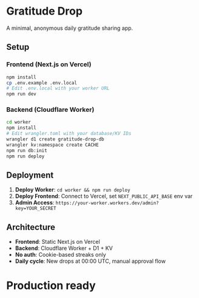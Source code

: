 # Gratitude Drop

A minimal, anonymous daily gratitude sharing app.

## Setup

### Frontend (Next.js on Vercel)
```bash
npm install
cp .env.example .env.local
# Edit .env.local with your worker URL
npm run dev
```

### Backend (Cloudflare Worker)
```bash
cd worker
npm install
# Edit wrangler.toml with your database/KV IDs
wrangler d1 create gratitude-drop-db
wrangler kv:namespace create CACHE
npm run db:init
npm run deploy
```

## Deployment

1. **Deploy Worker**: `cd worker && npm run deploy`
2. **Deploy Frontend**: Connect to Vercel, set `NEXT_PUBLIC_API_BASE` env var
3. **Admin Access**: `https://your-worker.workers.dev/admin?key=YOUR_SECRET`

## Architecture

- **Frontend**: Static Next.js on Vercel
- **Backend**: Cloudflare Worker + D1 + KV
- **No auth**: Cookie-based streaks only
- **Daily cycle**: New drops at 00:00 UTC, manual approval flow
# Production ready
